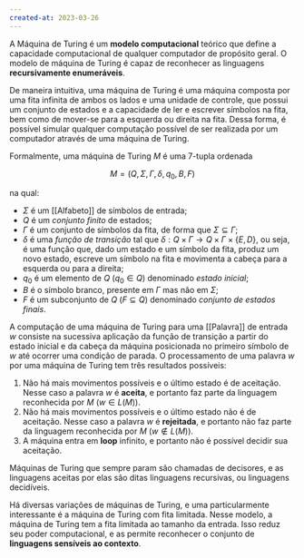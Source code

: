 ```yaml
---
created-at: 2023-03-26
---
```


A Máquina de Turing é um **modelo computacional** teórico que define a capacidade computacional de qualquer computador de propósito geral. O modelo de máquina de Turing é capaz de reconhecer as linguagens **recursivamente enumeráveis**.

De maneira intuitiva, uma máquina de Turing é uma máquina composta por uma fita infinita de ambos os lados e uma unidade de controle, que possui um conjunto de estados e a capacidade de ler e escrever símbolos na fita, bem como de mover-se para a esquerda ou direita na fita. Dessa forma, é possível simular qualquer computação possível de ser realizada por um computador através de uma máquina de Turing.

Formalmente, uma máquina de Turing $M$ é uma 7-tupla ordenada

$$
M=(Q, \Sigma, \Gamma, \delta, q_0, B, F)
$$

na qual:

- $\Sigma$ é um [[Alfabeto]] de símbolos de entrada;
- $Q$ é um *conjunto finito* de estados;
- $\Gamma$ é um conjunto de símbolos da fita, de forma que $\Sigma \subseteq \Gamma$;
- $\delta$ é uma *função de transição* tal que $\delta: Q \times \Gamma \to Q \times \Gamma \times \{E,D\}$, ou seja, é uma função que, dado um estado e um símbolo da fita, produz um novo estado, escreve um símbolo na fita e movimenta a cabeça para a esquerda ou para a direita;
- $q_0$ é um elemento de $Q$ ($q_0 \in Q$) denominado *estado inicial*;
- $B$ é o símbolo branco, presente em $\Gamma$ mas não em $\Sigma$;
- $F$ é um subconjunto de $Q$ ($F \subseteq Q$) denominado *conjunto de estados finais*.

A computação de uma máquina de Turing para uma [[Palavra]] de entrada $w$ consiste na sucessiva aplicação da função de transição a partir do estado inicial e da cabeça da máquina posicionada no primeiro símbolo de $w$ até ocorrer uma condição de parada. O processamento de uma palavra $w$ por uma máquina de Turing tem três resultados possíveis:

1. Não há mais movimentos possíveis e o último estado é de aceitação. Nesse caso a palavra $w$ é **aceita**, e portanto faz parte da linguagem reconhecida por $M$ ($w \in L(M)$).
2. Não há mais movimentos possíveis e o último estado não é de aceitação. Nesse caso a palavra $w$ é **rejeitada**, e portanto não faz parte da linguagem reconhecida por $M$ ($w \notin L(M)$).
3. A máquina entra em **loop** infinito, e portanto não é possível decidir sua aceitação.

Máquinas de Turing que sempre param são chamadas de decisores, e as linguagens aceitas por elas são ditas linguagens recursivas, ou linguagens decidíveis.

Há diversas variações de máquinas de Turing, e uma particularmente interessante é a máquina de Turing com fita limitada. Nesse modelo, a máquina de Turing tem a fita limitada ao tamanho da entrada. Isso reduz seu poder computacional, e as permite reconhecer o conjunto de **linguagens sensíveis ao contexto**.
